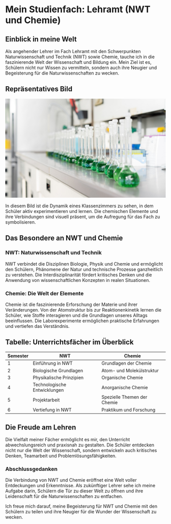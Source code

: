 # Mein Studienfach: Lehramt (NWT und Chemie)

## Einblick in meine Welt

Als angehender Lehrer im Fach Lehramt mit den Schwerpunkten Naturwissenschaft und Technik (NWT) sowie Chemie, tauche ich in die faszinierende Welt der Wissenschaft und Bildung ein. Mein Ziel ist es, Schülern nicht nur Wissen zu vermitteln, sondern auch ihre Neugier und Begeisterung für die Naturwissenschaften zu wecken.

## Repräsentatives Bild

![Bild](/sturm.jpg)

In diesem Bild ist die Dynamik eines Klassenzimmers zu sehen, in dem Schüler aktiv experimentieren und lernen. Die chemischen Elemente und ihre Verbindungen sind visuell präsent, um die Aufregung für das Fach zu symbolisieren.

## Das Besondere an NWT und Chemie

### NWT: Naturwissenschaft und Technik

NWT verbindet die Disziplinen Biologie, Physik und Chemie und ermöglicht den Schülern, Phänomene der Natur und technische Prozesse ganzheitlich zu verstehen. Die Interdisziplinarität fördert kritisches Denken und die Anwendung von wissenschaftlichen Konzepten in realen Situationen.

### Chemie: Die Welt der Elemente

Chemie ist die faszinierende Erforschung der Materie und ihrer Veränderungen. Von der Atomstruktur bis zur Reaktionenkinetik lernen die Schüler, wie Stoffe interagieren und die Grundlagen unseres Alltags beeinflussen. Die Laborexperimente ermöglichen praktische Erfahrungen und vertiefen das Verständnis.

## Tabelle: Unterrichtsfächer im Überblick

| Semester     | NWT                            | Chemie                       |
|--------------|--------------------------------|------------------------------|
| 1            | Einführung in NWT              | Grundlagen der Chemie       |
| 2            | Biologische Grundlagen         | Atom- und Molekülstruktur   |
| 3            | Physikalische Prinzipien       | Organische Chemie           |
| 4            | Technologische Entwicklungen   | Anorganische Chemie         |
| 5            | Projektarbeit                  | Spezielle Themen der Chemie |
| 6            | Vertiefung in NWT              | Praktikum und Forschung     |

## Die Freude am Lehren

Die Vielfalt meiner Fächer ermöglicht es mir, den Unterricht abwechslungsreich und praxisnah zu gestalten. Die Schüler entdecken nicht nur die Welt der Wissenschaft, sondern entwickeln auch kritisches Denken, Teamarbeit und Problemlösungsfähigkeiten.

### Abschlussgedanken

Die Verbindung von NWT und Chemie eröffnet eine Welt voller Entdeckungen und Erkenntnisse. Als zukünftiger Lehrer sehe ich meine Aufgabe darin, Schülern die Tür zu dieser Welt zu öffnen und ihre Leidenschaft für die Naturwissenschaften zu entfachen.

Ich freue mich darauf, meine Begeisterung für NWT und Chemie mit den Schülern zu teilen und ihre Neugier für die Wunder der Wissenschaft zu wecken.
